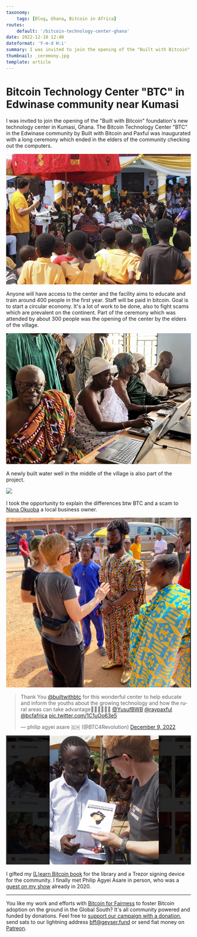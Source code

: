 ```yaml
---
taxonomy:
    tags: [Blog, Ghana, Bitcoin in Africa]
routes:
    default: '/bitcoin-technology-center-ghana'
date: 2022-12-10 12:40
dateformat: 'Y-m-d H:i'
summary: I was invited to join the opening of the "Built with Bitcoin" foundation's technology center in Kumasi, Ghana. The ceremony included a walk through the new building. I gifted my book for the library and a hardware wallet.
thumbnail: _ceremony.jpg
template: article 
---
```


# Bitcoin Technology Center "BTC" in Edwinase community near Kumasi 

I was invited to join the opening of the "Built with Bitcoin" foundation's new technology center in Kumasi, Ghana. The Bitcoin Technology Center "BTC" in the Edwinase community by Built with Bitcoin and Paxful was inaugurated with a long ceremony which ended in the elders of the community checking out the computers.

![](_ceremony.jpg)

Anyone will have access to the center and the facility aims to educate and train around 400 people in the first year. Staff will be paid in bitcoin. Goal is to start a circular economy. It's a lot of work to be done, also to fight scams which are prevalent on the continent. Part of the ceremony which was attended by about 300 people was the opening of the center by the elders of the village.

![](_elders.jpg)

A newly built water well in the middle of the village is also part of the project.

![](_water-borehole.jpg)

I took the opportunity to explain the differences btw BTC and a scam to [Nana Okuoba](https://twitter.com/nana_okuoba) a local business owner.

![](_221210-Kumasi-Paxful-1671190551464.jpeg)

<blockquote class="twitter-tweet"><p lang="en" dir="ltr">Thank You <a href="https://twitter.com/builtwithbtc?ref_src=twsrc%5Etfw">@builtwithbtc</a> for this wonderful center to help educate and inform the youths about the growing technology and how the rural areas can take advantage🥰😍🙏🏿🙏🏿 <a href="https://twitter.com/YusufBWB?ref_src=twsrc%5Etfw">@YusufBWB</a> <a href="https://twitter.com/raypaxful?ref_src=twsrc%5Etfw">@raypaxful</a> <a href="https://twitter.com/bcfafrica?ref_src=twsrc%5Etfw">@bcfafrica</a> <a href="https://t.co/1C1uOo63e5">pic.twitter.com/1C1uOo63e5</a></p>&mdash; philip agyei asare 🇬🇭 (@BTC4Revolution) <a href="https://twitter.com/BTC4Revolution/status/1601250257685581825?ref_src=twsrc%5Etfw">December 9, 2022</a></blockquote> <script async src="https://platform.twitter.com/widgets.js" charset="utf-8"></script>

![](_book-gift.jpg)

I gifted my [(L)earn Bitcoin book](http://learnbitcoin.link) for the library and a Trezor signing device for the community. I finally met Philip Agyei Asare in person, who was a [guest on my show](https://btcpodcasting.com/@anitaposch/episodes/philip-agyei-asare) already in 2020.

---
You like my work and efforts with [Bitcoin for Fairness](https://bffbtc.org) to foster Bitcoin adoption on the ground in the Global South? It's all community powered and funded by donations. Feel free to [support our campaign with a donation](https://anita.link/geyser), send sats to our lightning address bff@geyser.fund or send fiat money on [Patreon](https://patreon.com/anitaposch).
